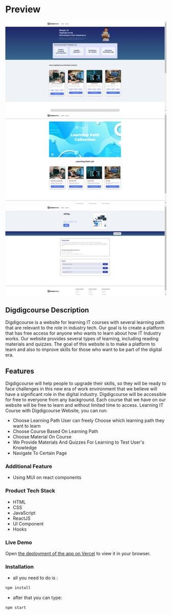 # Preview

![Demo Application](/src/Assets/ReadmePics/1.png "Demo Application")
![Demo Application](/src/Assets/ReadmePics/2.png "Demo Application")
![Demo Application](/src/Assets/ReadmePics/3.png "Demo Application")

## Digdigcourse Description

Digdigcourse is a website for learning IT courses with several learning path that are relevant to the role in industry tech. Our goal is to create a platform that has free access for anyone who wants to learn about how IT Industry works. Our website provides several types of learning, including reading materials and quizzes. The goal of this website is to make a platform to learn and also to improve skills for those who want to be part of the digital era.

## Features
Digdigcourse will help people to upgrade their skills, so they will be ready to face challenges in this new era of work environment that we believe will have a significant role in the digital industry. Digdigcourse will be accessible for free to everyone from any background. Each course that we have on our website will be free to learn and without limited time to access.
Learning IT Course with Digdigcourse Website, you can run:

- Choose Learning Path
    User can freely Choose which learning path they want to learn
- Choose Course Based On Learning Path
- Choose Material On Course
- We Provide Materials And Quizzes For Learning to Test User's Knowledge
- Navigate To Certain Page

### Additional Feature

- Using MUI on react components

### Product Tech Stack
- HTML
- CSS
- JavaScript
- ReactJS
- UI Component
- Hooks

### Live Demo

Open [the deployment of the app on Vercel](https://digdigcourse.vercel.app/) to view it in your browser.

### Installation

- all you need to do is :

```bash
npm install
```

- after that you can type:

```bash
npm start
```
